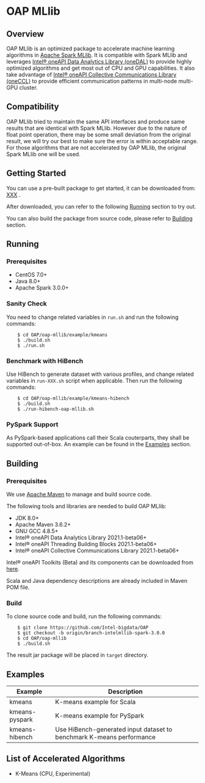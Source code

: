 # OAP MLlib

## Overview

OAP MLlib is an optimized package to accelerate machine learning algorithms in  [Apache Spark MLlib](https://spark.apache.org/mllib).  It is compatible with Spark MLlib and leverages [Intel® oneAPI Data Analytics Library (oneDAL)](https://github.com/oneapi-src/oneDAL)  to provide highly optimized algorithms and get most out of CPU and GPU capabilities. It also take advantage of [Intel® oneAPI Collective Communications Library (oneCCL)](https://github.com/oneapi-src/oneCCL) to provide efficient communication patterns in multi-node multi-GPU cluster.

## Compatibility

OAP MLlib tried to maintain the same API interfaces and produce same results that are identical with Spark MLlib. However due to the nature of float point operation, there may be some small deviation from the original result, we will try our best to make sure the error is within acceptable range.
For those algorithms that are not accelerated by OAP MLlib, the original Spark MLlib one will be used. 

## Getting Started

You can use a pre-built package to get started, it can be downloaded from: [XXX]() .

After downloaded, you can refer to the following [Running](#Running) section to try out.

You can also build the package from source code, please refer to [Building](#Building) section.

## Running

### Prerequisites

* CentOS 7.0+
* Java 8.0+
* Apache Spark 3.0.0+

### Sanity Check
You need to change related variables in `run.sh` and run the following commands:
```
    $ cd OAP/oap-mllib/example/kmeans
    $ ./build.sh
    $ ./run.sh
```

### Benchmark with HiBench
Use HiBench to generate dataset with various profiles, and change related variables in `run-XXX.sh` script when applicable.  Then run the following commands:
```
    $ cd OAP/oap-mllib/example/kmeans-hibench
    $ ./build.sh
    $ ./run-hibench-oap-mllib.sh
```

### PySpark Support

As PySpark-based applications call their Scala couterparts, they shall be supported out-of-box. An example can be found in the [Examples](#Examples) section.

## Building

### Prerequisites

We use [Apache Maven](https://maven.apache.org/) to manage and build source code.  

The following tools and libraries are needed to build OAP MLlib:

* JDK 8.0+
* Apache Maven 3.6.2+
* GNU GCC 4.8.5+
* Intel® oneAPI Data Analytics Library 2021.1-beta06+
* Intel® oneAPI Threading Building Blocks 2021.1-beta06+
* Intel® oneAPI Collective Communications Library 2021.1-beta06+

Intel® oneAPI Toolkits (Beta) and its components can be downloaded from [here](https://software.intel.com/content/www/us/en/develop/tools/oneapi.html).

Scala and Java dependency descriptions are already included in Maven POM file. 

### Build

To clone source code and build, run the following commands:
```
    $ git clone https://github.com/Intel-bigdata/OAP
    $ git checkout -b origin/branch-intelmllib-spark-3.0.0
    $ cd OAP/oap-mllib
    $ ./build.sh    
```
The result jar package will be placed in `target` directory.

## Examples

Example         |  Description 
----------------|---------------------------
kmeans          |  K-means example for Scala
kmeans-pyspark  |  K-means example for PySpark
kmeans-hibench  |  Use HiBench-generated input dataset to benchmark K-means performance

## List of Accelerated Algorithms

* K-Means (CPU, Experimental)

